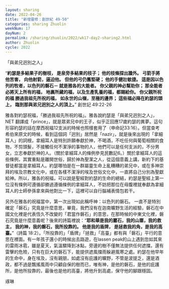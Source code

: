 ```yaml
---
layout: sharing
date: 2022-04-26
title: "新增靈修：創世紀 49-50"
categories: sharing Zhuolin
weekNum: 17
dayNum: 2
permalink: /sharing/zhuolin/2022/wk17-day2-sharing2.html
author: Zhuolin
cycle: 2022
---  
```


「與弟兄迥別之人」

“**約瑟是多結果子的樹枝， 是泉旁多結果的枝子； 他的枝條探出牆外。 弓箭手將他苦害， 向他射箭，逼迫他。 但他的弓仍舊堅硬； 他的手健壯敏捷。 這是因以色列的牧者，以色列的磐石－ 就是雅各的大能者。 你父親的神必幫助你； 那全能者必將天上所有的福， 地裏所藏的福，以及生產乳養的福，都賜給你。 你父親所祝的福 勝過我祖先所祝的福， 如永世的山嶺，至極的邊界； 這些福必降在約瑟的頭上， 臨到那與弟兄迥別之人的頂上。**”
‭‭創世記‬ ‭49:22-26‬

雅各對約瑟祝福，「勝過我祖先所祝的福」。雅各說約瑟是「與弟兄迥別之人」，NET 翻譯成「prince」，就是眾弟兄中的王子，似乎正回應17歲約瑟的異夢。這句形容約瑟的話在摩西祝福12支派的時候也照樣套用了（申命記33:16）。但當查考希伯來原文的時候，看到這個詞「迥別」居然是「nazir」，就是後來出現的「拿細耳人」的詞根，拿細耳人是特別許願奉獻於神，不喝酒，不吃任何與葡萄相關的食物，不剪頭髮，不接觸任何不潔淨的事物的人，他們可以是任何支派的，不分男女，立志奉獻於神的人。（關於拿細耳人的條例參見民數記6。）關於拿細耳人的這些條例，其實重點是離開世俗，歸於神為聖潔之人，從這個意義上講，新約下的基督徒都當是拿細耳人。約瑟哪怕是在一群屬靈生命上亂糟糟的弟兄中，或在多神崇拜的埃及宗教文化中，或在各樣不潔淨的埃及世俗文化中，一直將自己分別為聖獻給神。所以，雅各的祝福，可以說是聖經對約瑟的生命的總結，約瑟是聖經上第一位沒有條例可遵循卻勝過遵循條例的拿細耳人，不妨把那位在母腹裡就奉獻為拿細耳人的士師參孫拿來與他對比一下，這裡可以自行腦補表情包若干。

另外在雅各的祝福當中，第一次出現如此稱呼神：以色列的磐石。 一直不是特別確定「磐石」究竟是什麼意思，畢竟，我們沒有在迦南曠野生活的經驗，磐石在中國文化裡是代表恆久不改變的「君當作磐石」的意思，在那時候的中東文化裡，磐石究竟是什麼意義呢？後來的詩篇裡說：“**耶和華是我的巖石，我的山寨，我的救主， 我的神，我的磐石，我所投靠的。 他是我的盾牌， 是拯救我的角，是我的高臺。**”（詩篇‬ ‭18:2‬）。「所投靠的」「盾牌」「拯救」「高臺」都有與「磐石」平行的意思在裡面。有一年孩子還小的時候出去路遊，在lassen peak的山上遇到忽如其來的雷雨冰雹，雖是夏天，氣溫驟降到冰點，旁邊的樹不僅無法提供任何遮擋，還有雷擊的危險，只有在巨大的磐石下，能提供遮風擋雨躲避風寒之處。約瑟在他早年的生命中，身在埃及，沒有親朋，如處沒有庇護的曠野，不管是波提乏，還是酒政，都不過是飄搖風雨中只顧自保的樹而已，唯有神，是他的磐石，是他的庇護所，是他所投靠的，最後也是他的高臺，將他升到高處，保守他的腳跟穩固。

琢琳
